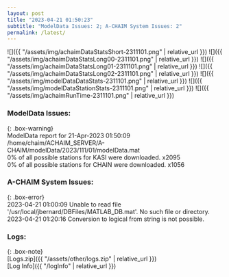 ```yaml
---
layout: post
title: "2023-04-21 01:50:23"
subtitle: "ModelData Issues: 2; A-CHAIM System Issues: 2"
permalink: /latest/
---
```


![]({{ "/assets/img/achaimDataStatsShort-2311101.png" | relative_url }})
![]({{ "/assets/img/achaimDataStatsLong00-2311101.png" | relative_url }})
![]({{ "/assets/img/achaimDataStatsLong01-2311101.png" | relative_url }})
![]({{ "/assets/img/achaimDataStatsLong02-2311101.png" | relative_url }})
![]({{ "/assets/img/modelDataDataStats-2311101.png" | relative_url }})
![]({{ "/assets/img/modelDataStationStats-2311101.png" | relative_url }})
![]({{ "/assets/img/achaimRunTime-2311101.png" | relative_url }})


### ModelData Issues:  
  
{: .box-warning}  
 ModelData report for 21-Apr-2023 01:50:09   
 /home/chaim/ACHAIM_SERVER/A-CHAIM/modelData/2023/111/01/modelData.mat   
 0% of all possible stations for KASI were downloaded. x2095   
 0% of all possible stations for CHAIN were downloaded. x1056   
  
### A-CHAIM System Issues:  
  
{: .box-error}  
2023-04-21 01:00:09 Unable to read file '/usr/local/jbernard/DBFiles/MATLAB_DB.mat'. No such file or directory.  
2023-04-21 01:20:16 Conversion to logical from string is not possible.  

### Logs:  
  
{: .box-note}  
[Logs.zip]({{ "/assets/other/logs.zip" | relative_url }})  
[Log Info]({{ "/logInfo" | relative_url }})  
